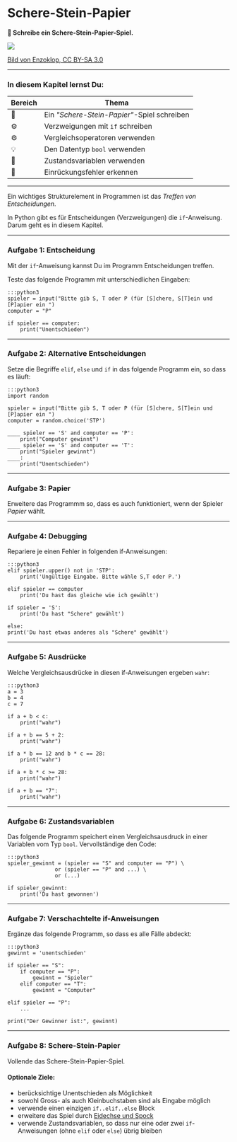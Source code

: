 
# Schere-Stein-Papier

**🎯 Schreibe ein Schere-Stein-Papier-Spiel.**

![](../images/Rock-paper-scissors_de.svg)

[Bild von Enzoklop, CC BY-SA 3.0](https://commons.wikimedia.org/w/index.php?curid=27958795)

----

### In diesem Kapitel lernst Du:

| Bereich | Thema |
|---------|-------|
| 💼 | Ein *"Schere-Stein-Papier"*-Spiel schreiben |
| ⚙ | Verzweigungen mit `if` schreiben |
| ⚙ | Vergleichsoperatoren verwenden |
| 💡 | Den Datentyp `bool` verwenden |
| 🔀 | Zustandsvariablen verwenden |
| 🐞 | Einrückungsfehler erkennen |

----

Ein wichtiges Strukturelement in Programmen ist das *Treffen von Entscheidungen*.

In Python gibt es für Entscheidungen (Verzweigungen) die `if`-Anweisung. Darum geht es in diesem Kapitel.

----

### Aufgabe 1: Entscheidung

Mit der `if`-Anweisung kannst Du im Programm Entscheidungen treffen.

Teste das folgende Programm mit unterschiedlichen Eingaben:

    :::python3
    spieler = input("Bitte gib S, T oder P (für [S]chere, S[T]ein und [P]apier ein ")
    computer = "P"

    if spieler == computer:
        print("Unentschieden")

----

### Aufgabe 2: Alternative Entscheidungen

Setze die Begriffe `elif`, `else` und `if` in das folgende Programm ein, so dass es läuft:

    :::python3
    import random

    spieler = input("Bitte gib S, T oder P (für [S]chere, S[T]ein und [P]apier ein ")
    computer = random.choice('STP')

    ____ spieler == 'S' and computer == 'P':
        print("Computer gewinnt")
    ____ spieler == 'S' and computer == 'T':
        print("Spieler gewinnt")
    ____:
        print("Unentschieden")

----

### Aufgabe 3: Papier

Erweitere das Programmm so, dass es auch funktioniert, wenn der Spieler *Papier* wählt.

----

### Aufgabe 4: Debugging

Repariere je einen Fehler in folgenden if-Anweisungen:

    :::python3
    elif spieler.upper() not in 'STP':
        print('Ungültige Eingabe. Bitte wähle S,T oder P.')

    elif spieler == computer
        print('Du hast das gleiche wie ich gewählt')

    if spieler = 'S':
        print('Du hast "Schere" gewählt')

    else:
    print('Du hast etwas anderes als "Schere" gewählt')

----

### Aufgabe 5: Ausdrücke

Welche Vergleichsausdrücke in diesen if-Anweisungen ergeben `wahr`:

    :::python3
    a = 3
    b = 4
    c = 7

    if a + b < c:
        print("wahr")

    if a + b == 5 + 2:
        print("wahr")

    if a * b == 12 and b * c == 28:
        print("wahr")

    if a + b * c >= 28:
        print("wahr")

    if a + b == "7":
        print("wahr")

----

### Aufgabe 6: Zustandsvariablen

Das folgende Programm speichert einen Vergleichsausdruck in einer Variablen vom Typ `bool`.
Vervollständige den Code:

    :::python3
    spieler_gewinnt = (spieler == "S" and computer == "P") \
                   or (spieler == "P" and ...) \
                   or (...)

    if spieler_gewinnt:
        print('Du hast gewonnen')

----

### Aufgabe 7: Verschachtelte if-Anweisungen

Ergänze das folgende Programm, so dass es alle Fälle abdeckt:

    :::python3
    gewinnt = 'unentschieden'

    if spieler == "S":
        if computer == "P":
            gewinnt = "Spieler"
        elif computer == "T":
            gewinnt = "Computer"

    elif spieler == "P":
        ...

    print("Der Gewinner ist:", gewinnt)

----

### Aufgabe 8: Schere-Stein-Papier

Vollende das Schere-Stein-Papier-Spiel.

#### Optionale Ziele:

* berücksichtige Unentschieden als Möglichkeit
* sowohl Gross- als auch Kleinbuchstaben sind als Eingabe möglich
* verwende einen einzigen `if..elif..else` Block
* erweitere das Spiel durch [Eidechse und Spock](https://en.wikipedia.org/wiki/Rock_paper_scissors#Additional_weapons)
* verwende Zustandsvariablen, so dass nur eine oder zwei `if`-Anweisungen (ohne `elif` oder `else`) übrig bleiben
